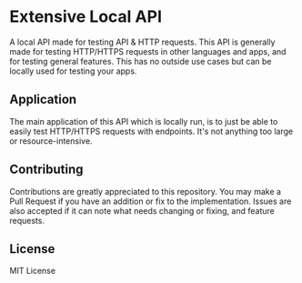 # Extensive Local API

A local API made for testing API & HTTP requests. This API is generally made for testing HTTP/HTTPS requests in other languages and apps, and for testing general features. This has no outside use cases but can be locally used for testing your apps.

## Application
The main application of this API which is locally run, is to just be able to easily test HTTP/HTTPS requests with endpoints. It's not anything too large or resource-intensive.

## Contributing
Contributions are greatly appreciated to this repository. You may make a Pull Request if you have an addition or fix to the implementation. Issues are also accepted if it can note what needs changing or fixing, and feature requests.

## License
MIT License
